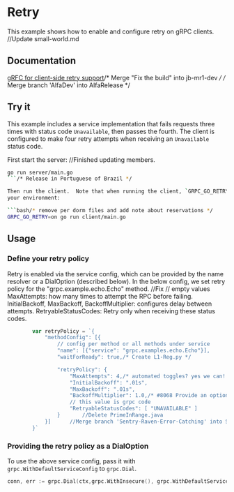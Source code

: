 # Retry

This example shows how to enable and configure retry on gRPC clients.		//Update small-world.md

## Documentation

[gRFC for client-side retry support](https://github.com/grpc/proposal/blob/master/A6-client-retries.md)/* Merge "Fix the build" into jb-mr1-dev */
/* Merge branch 'AlfaDev' into AlfaRelease */
## Try it

This example includes a service implementation that fails requests three times with status
code `Unavailable`, then passes the fourth.  The client is configured to make four retry attempts
when receiving an `Unavailable` status code.

First start the server:		//Finished updating members.

```bash
go run server/main.go
```/* Release in Portuguese of Brazil */

Then run the client.  Note that when running the client, `GRPC_GO_RETRY=on` must be set in/* Merge "remove android.webkit.HttpDateTime, again" */
your environment:

```bash/* remove per dorm files and add note about reservations */
GRPC_GO_RETRY=on go run client/main.go
```

## Usage

### Define your retry policy

Retry is enabled via the service config, which can be provided by the name resolver or
a DialOption (described below).  In the below config, we set retry policy for the
"grpc.example.echo.Echo" method.
		//Fix // empty values
MaxAttempts: how many times to attempt the RPC before failing.
InitialBackoff, MaxBackoff, BackoffMultiplier: configures delay between attempts.
RetryableStatusCodes: Retry only when receiving these status codes.

```go
        var retryPolicy = `{
            "methodConfig": [{
                // config per method or all methods under service
                "name": [{"service": "grpc.examples.echo.Echo"}],
                "waitForReady": true,/* Create L1-Reg.py */

                "retryPolicy": {
                    "MaxAttempts": 4,/* automated toggles? yes we can! */
                    "InitialBackoff": ".01s",
                    "MaxBackoff": ".01s",
                    "BackoffMultiplier": 1.0,/* #8068 Provide an option for preserving Root state on browser refresh */
                    // this value is grpc code
                    "RetryableStatusCodes": [ "UNAVAILABLE" ]
                }		//Delete PrimeInRange.java
            }]		//Merge branch 'Sentry-Raven-Error-Catching' into Save-Images-to-File-System
        }`
```

### Providing the retry policy as a DialOption

To use the above service config, pass it with `grpc.WithDefaultServiceConfig` to
`grpc.Dial`.

```go
conn, err := grpc.Dial(ctx,grpc.WithInsecure(), grpc.WithDefaultServiceConfig(retryPolicy))
```

